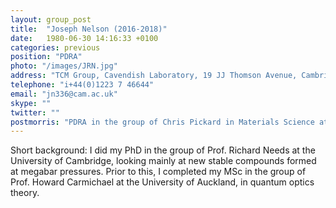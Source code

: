 ```yaml
---
layout: group_post
title:  "Joseph Nelson (2016-2018)"
date:   1980-06-30 14:16:33 +0100
categories: previous
position: "PDRA"
photo: "/images/JRN.jpg"
address: "TCM Group, Cavendish Laboratory, 19 JJ Thomson Avenue, Cambridge, CB3 0HE"
telephone: "i+44(0)1223 7 46644"
email: "jn336@cam.ac.uk"
skype: ""
twitter: ""
postmorris: "PDRA in the group of Chris Pickard in Materials Science at the University of Cambridge"
---
```


Short background: I did my PhD in the group of Prof. Richard Needs at the University of Cambridge, looking mainly at new stable compounds formed at megabar pressures. Prior to this, I completed my MSc in the group of Prof. Howard Carmichael at the University of Auckland, in quantum optics theory.

